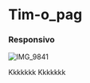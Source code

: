 # Tim-o_pag
### Responsivo 
![IMG_9841](https://user-images.githubusercontent.com/60757768/87167017-c2634e80-c2a2-11ea-8ed8-93c44b6925a8.gif)



Kkkkkkk
Kkkkkkk

